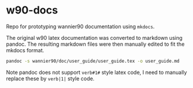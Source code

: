 # w90-docs

Repo for prototyping wannier90 documentation using `mkdocs`.

The original w90 latex documentation was converted to markdown using pandoc. The resulting markdown files were then manually edited to fit the mkdocs format.

```bash
pandoc -s wannier90/doc/user_guide/user_guide.tex -o user_guide.md
```

Note pandoc does not support `verb#1#` style latex code, I need to manually replace these by `verb|1|` style code.

